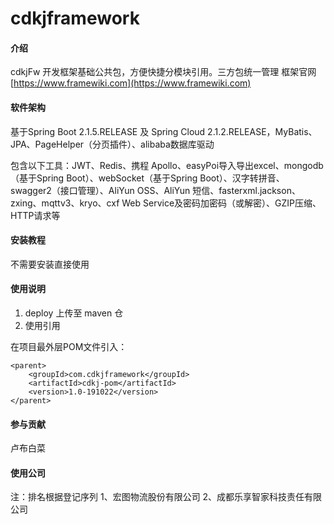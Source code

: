 # cdkjframework

#### 介绍
cdkjFw 开发框架基础公共包，方便快捷分模块引用。三方包统一管理
框架官网 [https://www.framewiki.com](https://www.framewiki.com)

#### 软件架构
基于Spring Boot 2.1.5.RELEASE 及 Spring Cloud 2.1.2.RELEASE，MyBatis、JPA、PageHelper（分页插件）、alibaba数据库驱动

包含以下工具：JWT、Redis、携程 Apollo、easyPoi导入导出excel、mongodb（基于Spring Boot）、webSocket（基于Spring Boot）、汉字转拼音、swagger2（接口管理）、AliYun OSS、AliYun 短信、fasterxml.jackson、zxing、mqttv3、kryo、cxf Web Service及密码加密码（或解密）、GZIP压缩、HTTP请求等

#### 安装教程

不需要安装直接使用

#### 使用说明

1. deploy 上传至 maven 仓
2. 使用引用

在项目最外层POM文件引入：

    <parent>
        <groupId>com.cdkjframework</groupId>
        <artifactId>cdkj-pom</artifactId>
        <version>1.0-191022</version>
    </parent>

#### 参与贡献

卢布白菜

#### 使用公司
注：排名根据登记序列
1、宏图物流股份有限公司
2、成都乐享智家科技责任有限公司
